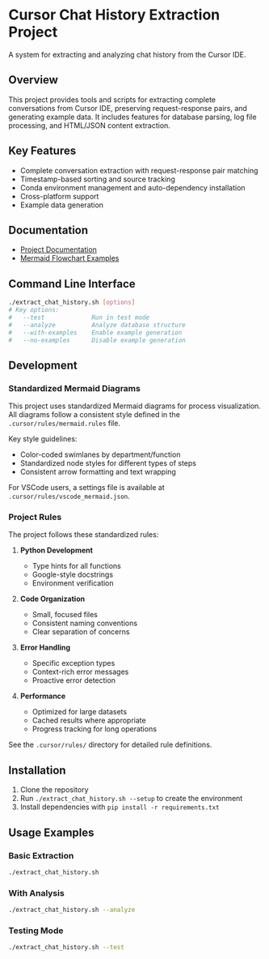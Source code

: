 # Cursor Chat History Extraction Project

A system for extracting and analyzing chat history from the Cursor IDE.

## Overview

This project provides tools and scripts for extracting complete conversations from Cursor IDE, preserving request-response pairs, and generating example data. It includes features for database parsing, log file processing, and HTML/JSON content extraction.

## Key Features

- Complete conversation extraction with request-response pair matching
- Timestamp-based sorting and source tracking
- Conda environment management and auto-dependency installation
- Cross-platform support
- Example data generation

## Documentation

- [Project Documentation](docs/extraction_project.md)
- [Mermaid Flowchart Examples](docs/mermaid_example.md)

## Command Line Interface

```bash
./extract_chat_history.sh [options]
# Key options:
#   --test             Run in test mode
#   --analyze          Analyze database structure
#   --with-examples    Enable example generation
#   --no-examples      Disable example generation
```

## Development

### Standardized Mermaid Diagrams

This project uses standardized Mermaid diagrams for process visualization. All diagrams follow a consistent style defined in the `.cursor/rules/mermaid.rules` file. 

Key style guidelines:
- Color-coded swimlanes by department/function
- Standardized node styles for different types of steps
- Consistent arrow formatting and text wrapping

For VSCode users, a settings file is available at `.cursor/rules/vscode_mermaid.json`.

### Project Rules

The project follows these standardized rules:

1. **Python Development**
   - Type hints for all functions
   - Google-style docstrings
   - Environment verification

2. **Code Organization**
   - Small, focused files
   - Consistent naming conventions
   - Clear separation of concerns

3. **Error Handling**
   - Specific exception types
   - Context-rich error messages
   - Proactive error detection

4. **Performance**
   - Optimized for large datasets
   - Cached results where appropriate
   - Progress tracking for long operations

See the `.cursor/rules/` directory for detailed rule definitions.

## Installation

1. Clone the repository
2. Run `./extract_chat_history.sh --setup` to create the environment
3. Install dependencies with `pip install -r requirements.txt`

## Usage Examples

### Basic Extraction
```bash
./extract_chat_history.sh
```

### With Analysis
```bash
./extract_chat_history.sh --analyze
```

### Testing Mode
```bash
./extract_chat_history.sh --test
``` 
